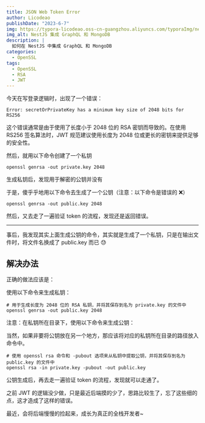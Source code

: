 ```yaml
---
title: JSON Web Token Error
author: Licodeao
publishDate: "2023-6-7"
img: https://typora-licodeao.oss-cn-guangzhou.aliyuncs.com/typoraImg/nestjs-graphql-mongodb.webp
img_alt: NestJS 集成 GraphQL 和 MongoDB
description: |
  如何在 NestJS 中集成 GraphQL 和 MongoDB
categories:
  - OpenSSL
tags:
  - OpenSSL
  - RSA
  - JWT
---
```


今天在写登录逻辑时，出现了一个错误：

```
Error: secretOrPrivateKey has a minimum key size of 2048 bits for RS256
```

这个错误通常是由于使用了长度小于 2048 位的 RSA 密钥而导致的。在使用 RS256 签名算法时，JWT 规范建议使用长度为 2048 位或更长的密钥来提供足够的安全性。

然后，就用以下命令创建了一个私钥

```shell
openssl genrsa -out private.key 2048
```

生成私钥后，发现用于解密的公钥并没有

于是，傻乎乎地用以下命令去生成了一个公钥（注意：以下命令是错误的 ❌）

```shell
openssl genrsa -out public.key 2048
```

然后，又去走了一遍验证 token 的流程，发现还是返回错误。

---

事后，我发现其实上面生成公钥的命令，其实就是生成了一个私钥，只是在输出文件时，将文件名换成了 public.key 而已 😓

## 解决办法

正确的做法应该是：

使用以下命令来生成私钥：

```shell
# 用于生成长度为 2048 位的 RSA 私钥，并将其保存到名为 private.key 的文件中
openssl genrsa -out public.key 2048
```

注意：在私钥所在目录下，使用以下命令来生成公钥：

当然，如果非要将公钥放在另一个地方，那应该将对应的私钥所在目录的路径放入命令中。

```shell
# 使用 openssl rsa 命令和 -pubout 选项来从私钥中提取公钥，并将其保存到名为 public.key 的文件中
openssl rsa -in private.key -pubout -out public.key
```

公钥生成后，再去走一遍验证 token 的流程，发现就可以走通了。

之前 JWT 的逻辑没少做，只是最近后端摸的少了，思路比较生了，忘了这些细的点，这才造成了这样的错误。

最近，会将后端慢慢的捡起来，成长为真正的全栈开发者~
